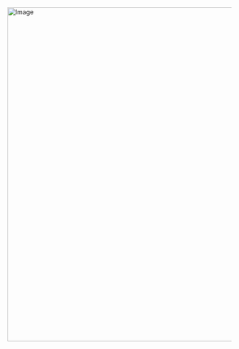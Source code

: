 <img width="741" height="752" alt="Image" src="https://github.com/user-attachments/assets/df9e8420-47be-4530-85eb-8963f0f18952" />